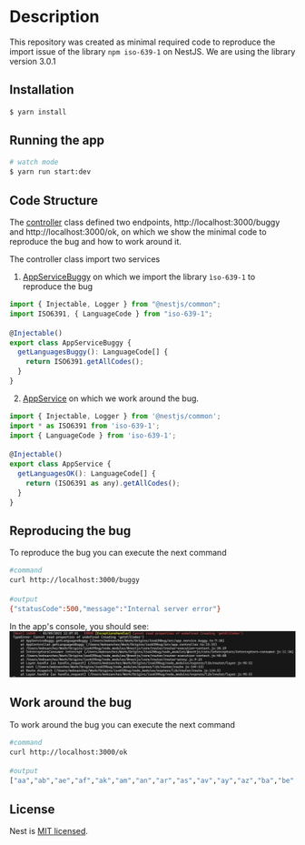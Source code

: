 # Description

This repository was created as minimal required code to reproduce the import issue of the library `npm iso-639-1` on NestJS. We are using the library version 3.0.1

## Installation

```bash
$ yarn install
```

## Running the app

```bash
# watch mode
$ yarn run start:dev
```

## Code Structure

The [controller](src/app.controller.ts) class defined two endpoints, http://localhost:3000/buggy and http://localhost:3000/ok, on which we show the minimal code to reproduce the bug and how to work around it.

The controller class import two services

1. [AppServiceBuggy](src/app.service.buggy.ts) on which we import the library `ìso-639-1` to reproduce the bug

```javascript
import { Injectable, Logger } from "@nestjs/common";
import ISO6391, { LanguageCode } from "iso-639-1";

@Injectable()
export class AppServiceBuggy {
  getLanguagesBuggy(): LanguageCode[] {
    return ISO6391.getAllCodes();
  }
}
```

2. [AppService](src/app.service.ok.ts) on which we work around the bug.

```javascript
import { Injectable, Logger } from '@nestjs/common';
import * as ISO6391 from 'iso-639-1';
import { LanguageCode } from 'iso-639-1';

@Injectable()
export class AppService {
  getLanguagesOK(): LanguageCode[] {
    return (ISO6391 as any).getAllCodes();
  }
}
```

## Reproducing the bug

To reproduce the bug you can execute the next command

```bash
#command
curl http://localhost:3000/buggy

#output
{"statusCode":500,"message":"Internal server error"}
```

In the app's console, you should see:
![image](img/Exception.png)

## Work around the bug

To work around the bug you can execute the next command

```bash
#command
curl http://localhost:3000/ok

#output
["aa","ab","ae","af","ak","am","an","ar","as","av","ay","az","ba","be","bg","bi","bm","bn","bo","br","bs","ca","ce","ch","co","cr","cs","cu","cv","cy","da","de","dv","dz","ee","el","en","eo","es","et","eu","fa","ff","fi","fj","fo","fr","fy","ga","gd","gl","gn","gu","gv","ha","he","hi","ho","hr","ht","hu","hy","hz","ia","id","ie","ig","ii","ik","io","is","it","iu","ja","jv","ka","kg","ki","kj","kk","kl","km","kn","ko","kr","ks","ku","kv","kw","ky","la","lb","lg","li","ln","lo","lt","lu","lv","mg","mh","mi","mk","ml","mn","mr","ms","mt","my","na","nb","nd","ne","ng","nl","nn","no","nr","nv","ny","oc","oj","om","or","os","pa","pi","pl","ps","pt","qu","rm","rn","ro","ru","rw","sa","sc","sd","se","sg","si","sk","sl","sm","sn","so","sq","sr","ss","st","su","sv","sw","ta","te","tg","th","ti","tk","tl","tn","to","tr","ts","tt","tw","ty","ug","uk","ur","uz","ve","vi","vo","wa","wo","xh","yi","yo","za","zh","zu"]
```

## License

Nest is [MIT licensed](LICENSE).
